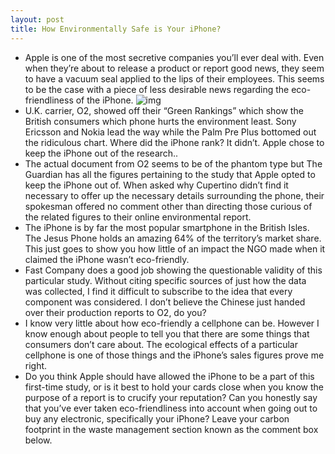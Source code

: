 ```yaml
---
layout: post
title: How Environmentally Safe is Your iPhone?
---
```

* Apple is one of the most secretive companies you’ll ever deal with. Even when they’re about to release a product or report good news, they seem to have a vacuum seal applied to the lips of their employees. This seems to be the case with a piece of less desirable news regarding the eco-friendliness of the iPhone.
![img](http://media.idownloadblog.com/wp-content/uploads/2010/09/iphone-hazordous.jpg)
* U.K. carrier, O2, showed off their “Green Rankings” which show the British consumers which phone hurts the environment least. Sony Ericsson and Nokia lead the way while the Palm Pre Plus bottomed out the ridiculous chart. Where did the iPhone rank? It didn’t. Apple chose to keep the iPhone out of the research..
* The actual document from O2 seems to be of the phantom type but The Guardian has all the figures pertaining to the study that Apple opted to keep the iPhone out of. When asked why Cupertino didn’t find it necessary to offer up the necessary details surrounding the phone, their spokesman offered no comment other than directing those curious of the related figures to their online environmental report.
* The iPhone is by far the most popular smartphone in the British Isles. The Jesus Phone holds an amazing 64% of the territory’s market share. This just goes to show you how little of an impact the NGO made when it claimed the iPhone wasn’t eco-friendly.
* Fast Company does a good job showing the questionable validity of this particular study. Without citing specific sources of just how the data was collected, I find it difficult to subscribe to the idea that every component was considered. I don’t believe the Chinese just handed over their production reports to O2, do you?
* I know very little about how eco-friendly a cellphone can be. However I know enough about people to tell you that there are some things that consumers don’t care about. The ecological effects of a particular cellphone is one of those things and the iPhone’s sales figures prove me right.
* Do you think Apple should have allowed the iPhone to be a part of this first-time study, or is it best to hold your cards close when you know the purpose of a report is to crucify your reputation? Can you honestly say that you’ve ever taken eco-friendliness into account when going out to buy any electronic, specifically your iPhone? Leave your carbon footprint in the waste management section known as the comment box below.

